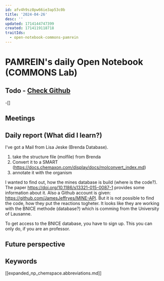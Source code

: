 ```yaml
---
id: afv4h9sz8pw66ie3ap53c0b
title: '2024-04-26'
desc: ''
updated: 1714144747399
created: 1714119118718
traitIds:
  - open-notebook-commons-pamrein
---
```


# PAMREIN's daily Open Notebook (COMMONS Lab)

## Todo - [Check Github](https://github.com/orgs/commons-research/projects/2/views/1)
-[]


## Meetings



## Daily report (What did I learn?)
I've got a Mail from Lisa Jeske (Brenda Database). 

1. take the structure file (molfile) from Brenda
2. Convert it to a SMART (https://docs.chemaxon.com/display/docs/molconvert_index.md)
3. annotate it with the organism

I wanted to find out, how the mines database is build (where is the code?).
The paper <https://doi.org/10.1186/s13321-015-0087-1> provides some information about it. 
Also a Github account is given: <https://github.com/JamesJeffryes/MINE-API>.
But it is not possible to find the code, how they put the reactions togheter. 
It looks like they are working with the BNICE methode (database?) which is comming from the University of Lausanne.

To get access to the BNICE database, you have to sign up. This you can only do, if you are an professor.


## Future perspective



## Keywords
[[expanded_np_chemspace.abbreviations.md]]
